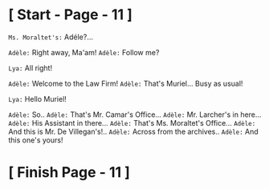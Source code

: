 #						     [ Start - Page - 11 ]

`Ms. Moraltet's:` Adéle?...

`Adèle:` Right away, Ma'am!
`Adèle:` Follow me?

`Lya:` All right!

`Adèle:` Welcome to the Law Firm! 
`Adèle:` That's Muriel... Busy as usual!

`Lya:` Hello Muriel!

`Adèle:` So..
`Adèle:` That's Mr. Camar's Office...
`Adèle:` Mr. Larcher's in here...
`Adèle:` His Assistant in there...
`Adèle:` That's Ms. Moraltet's Office...
`Adèle:` And this is Mr. De Villegan's!..
`Adèle:` Across from the archives..
`Adèle:` And this one's yours!

#					     [ Finish Page - 11 ] 
